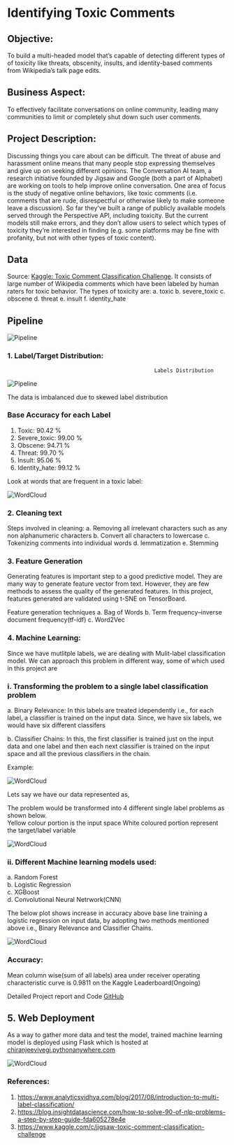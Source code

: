 # Identifying Toxic Comments

## Objective:

To build a multi-headed model that’s capable of detecting different types of of toxicity like threats, obscenity, insults, and identity-based comments from Wikipedia’s talk page edits.

## Business Aspect:

To effectively facilitate conversations on online community, leading many communities to limit or completely shut down such user comments.

## Project Description:

Discussing things you care about can be difficult. The threat of abuse and harassment online means that many people stop expressing themselves and give up on seeking different opinions. 
The Conversation AI team, a research initiative founded by Jigsaw and Google (both a part of Alphabet) are working on tools to help improve online conversation. One area of focus is the study of negative online behaviors, like toxic comments (i.e. comments that are rude, disrespectful or otherwise likely to make someone leave a discussion). So far they’ve built a range of publicly available models served through the Perspective API, including toxicity. But the current models still make errors, and they don’t allow users to select which types of toxicity they’re interested in finding (e.g. some platforms may be fine with profanity, but not with other types of toxic content).

## Data

Source: [Kaggle: Toxic Comment Classification Challenge](https://www.kaggle.com/c/jigsaw-toxic-comment-classification-challenge). It consists of large number of Wikipedia comments which have been labeled by human raters for toxic behavior. 
The types of toxicity are:
  a. toxic
  b. severe_toxic
  c. obscene
  d. threat
  e. insult
  f. identity_hate


## Pipeline

![Pipeline](img_gh/Toxic.png)
### 1. Label/Target Distribution:

                                                   Labels Distribution
                                                  
![Pipeline](img_gh/label_distribution.png)

The data is imbalanced due to skewed label distribution

### Base Accuracy for each Label

  1. Toxic: 90.42 %
  2. Severe_toxic: 99.00 %
  3. Obscene: 94.71 %
  4. Threat: 99.70 %
  5. Insult: 95.06 %
  6. Identity_hate: 99.12 %

Look at words that are frequent in a toxic label:

![WordCloud](img_gh/word_cloud.png)



### 2. Cleaning text

Steps involved in cleaning:
  a. Removing all irrelevant characters such as any non alphanumeric characters
  b. Convert all characters to lowercase
  c. Tokenizing comments into individual words
  d. lemmatization
  e. Stemming

### 3. Feature Generation

Generating features is important step to a good predictive model. They are many way to generate feature vector from text. However, they are few methods to assess the quality of the generated features. In this project, features generated are validated using t-SNE on TensorBoard.

Feature generation techniques
  a. Bag of Words
  b. Term frequency–inverse document frequency(tf-idf)
  c. Word2Vec
  
### 4. Machine Learning:

Since we have mutlitple labels, we are dealing with Mulit-label classification model. We can approach this problem in different way, some of which used in this project are

### i. Transforming the problem to a single label classification problem

   a. Binary Relevance: In this labels are treated idependently i.e., for each label, a classifier is trained on the input data. Since, we have six labels, we would have six different classifers
  
   b. Classifier Chains: In this, the first classifier is trained just on the input data and one label and then each next classifier is trained on the input space and all the previous classifiers in the chain.
 
 Example:
  
  ![WordCloud](img_gh/chain_1.png)
  
  Lets say we have our data represented as,
  
  The problem would be transformed into 4 different single label problems as shown below.  
    Yellow colour portion is the input space 
    White coloured portion represent the target/label variable
    
  ![WordCloud](img_gh/Chain_2.png)

### ii. Different Machine learning models used:

   a. Random Forest   
   b. Logistic Regression   
   c. XGBoost   
   d. Convolutional Neural Netrwork(CNN)    
    
The below plot shows increase in accuracy above base line training a logistic regression on input data, by adopting two methods mentioned above i.e., Binary Relevance and Classifier Chains.

  ![WordCloud](img_gh/binvschain.png)
  

### Accuracy: 

Mean column wise(sum of all labels) area under receiver operating characteristic curve is 0.9811 on the Kaggle Leaderboard(Ongoing)

Detailed Project report and Code
[GitHub](https://github.com/cjvegi/Toxic-Comment-Challenge)

## 5. Web Deployment

As a way to gather more data and test the model, trained machine learning model is deployed using Flask which is hosted at [chiranjeevivegi.pythonanywhere.com](http://chiranjeevivegi.pythonanywhere.com/)

![WordCloud](img_gh/Webdev.png)


### References:
1. https://www.analyticsvidhya.com/blog/2017/08/introduction-to-multi-label-classification/
2. https://blog.insightdatascience.com/how-to-solve-90-of-nlp-problems-a-step-by-step-guide-fda605278e4e
3. https://www.kaggle.com/c/jigsaw-toxic-comment-classification-challenge
